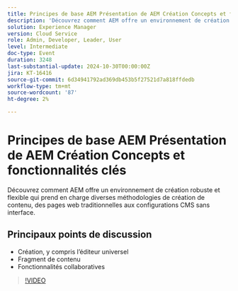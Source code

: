 ```yaml
---
title: Principes de base AEM Présentation de AEM Création Concepts et fonctionnalités clés
description: 'Découvrez comment AEM offre un environnement de création robuste et flexible qui prend en charge diverses méthodologies de création de contenu, des pages web traditionnelles aux configurations CMS sans interface utilisateur.Points de discussion clés : création, y compris les fonctionnalités universelles de fragments de contenu. Fonctionnalités collaboratives'
solution: Experience Manager
version: Cloud Service
role: Admin, Developer, Leader, User
level: Intermediate
doc-type: Event
duration: 3248
last-substantial-update: 2024-10-30T00:00:00Z
jira: KT-16416
source-git-commit: 6d34941792ad369db453b5f27521d7a818ffdedb
workflow-type: tm+mt
source-wordcount: '87'
ht-degree: 2%

---
```



# Principes de base AEM Présentation de AEM Création Concepts et fonctionnalités clés

Découvrez comment AEM offre un environnement de création robuste et flexible qui prend en charge diverses méthodologies de création de contenu, des pages web traditionnelles aux configurations CMS sans interface.

## Principaux points de discussion

* Création, y compris l’éditeur universel
* Fragment de contenu
* Fonctionnalités collaboratives

>[!VIDEO](https://video.tv.adobe.com/v/3435747/?learn=on)
